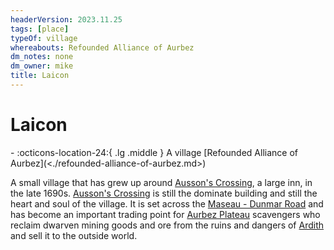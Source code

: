 ```yaml
---
headerVersion: 2023.11.25
tags: [place]
typeOf: village
whereabouts: Refounded Alliance of Aurbez
dm_notes: none
dm_owner: mike
title: Laicon
---
```

# Laicon
<div class="grid cards ext-narrow-margin ext-one-column" markdown>
-    :octicons-location-24:{ .lg .middle } A village [Refounded Alliance of Aurbez](<./refounded-alliance-of-aurbez.md>)  
</div>


A small village that has grew up around [Ausson's Crossing](<./ausson-s-crossing.md>), a large inn, in the late 1690s. [Ausson's Crossing](<./ausson-s-crossing.md>) is still the dominate building and still the heart and soul of the village. It is set across the [Maseau - Dunmar Road](<../roads/maseau-dunmar-road.md>) and has become an important trading point for [Aurbez Plateau](<../../istaros-watershed/aurbez-plateau.md>) scavengers who reclaim dwarven mining goods and ore from the ruins and dangers of [Ardith](<../../sentinel-range/dwarven-kingdoms/ardith.md>) and sell it to the outside world.

